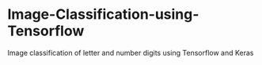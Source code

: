 # Image-Classification-using-Tensorflow
Image classification of letter and number digits using Tensorflow and Keras
